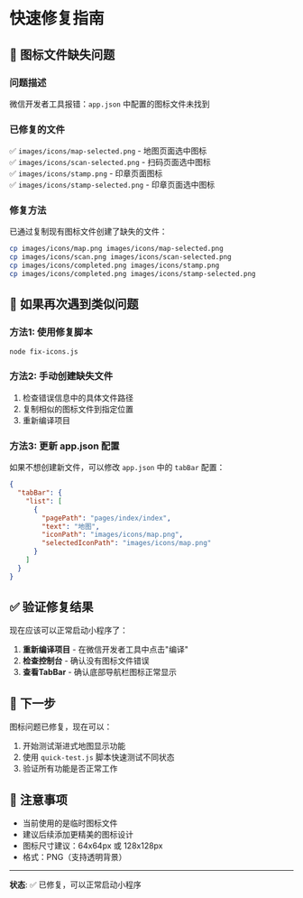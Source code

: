 # 快速修复指南

## 🚨 图标文件缺失问题

### 问题描述
微信开发者工具报错：`app.json` 中配置的图标文件未找到

### 已修复的文件
✅ `images/icons/map-selected.png` - 地图页面选中图标  
✅ `images/icons/scan-selected.png` - 扫码页面选中图标  
✅ `images/icons/stamp.png` - 印章页面图标  
✅ `images/icons/stamp-selected.png` - 印章页面选中图标  

### 修复方法
已通过复制现有图标文件创建了缺失的文件：
```bash
cp images/icons/map.png images/icons/map-selected.png
cp images/icons/scan.png images/icons/scan-selected.png
cp images/icons/completed.png images/icons/stamp.png
cp images/icons/completed.png images/icons/stamp-selected.png
```

## 🔧 如果再次遇到类似问题

### 方法1: 使用修复脚本
```bash
node fix-icons.js
```

### 方法2: 手动创建缺失文件
1. 检查错误信息中的具体文件路径
2. 复制相似的图标文件到指定位置
3. 重新编译项目

### 方法3: 更新 app.json 配置
如果不想创建新文件，可以修改 `app.json` 中的 `tabBar` 配置：
```json
{
  "tabBar": {
    "list": [
      {
        "pagePath": "pages/index/index",
        "text": "地图",
        "iconPath": "images/icons/map.png",
        "selectedIconPath": "images/icons/map.png"
      }
    ]
  }
}
```

## ✅ 验证修复结果

现在应该可以正常启动小程序了：

1. **重新编译项目** - 在微信开发者工具中点击"编译"
2. **检查控制台** - 确认没有图标文件错误
3. **查看TabBar** - 确认底部导航栏图标正常显示

## 🎯 下一步

图标问题已修复，现在可以：
1. 开始测试渐进式地图显示功能
2. 使用 `quick-test.js` 脚本快速测试不同状态
3. 验证所有功能是否正常工作

## 📝 注意事项

- 当前使用的是临时图标文件
- 建议后续添加更精美的图标设计
- 图标尺寸建议：64x64px 或 128x128px
- 格式：PNG（支持透明背景）

---

**状态**: ✅ 已修复，可以正常启动小程序